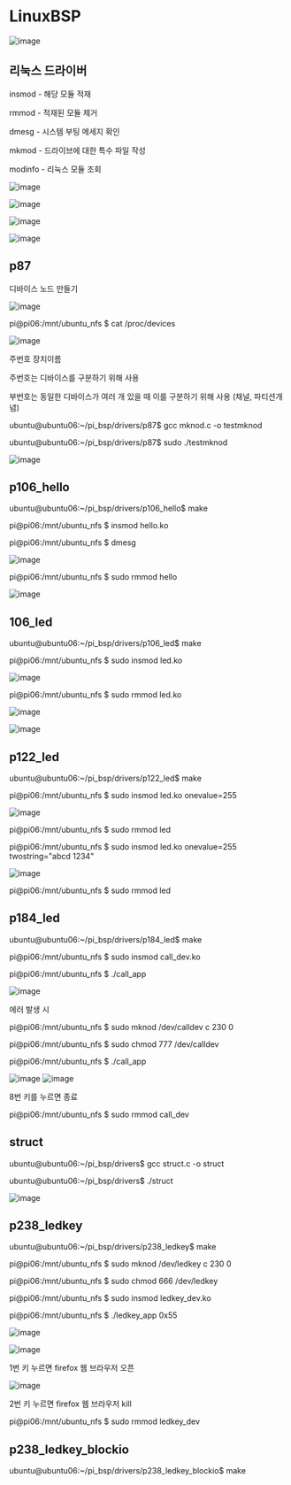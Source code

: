 # LinuxBSP

![image](https://github.com/tina908/LinuxBSP/assets/68736697/a096c230-a6c2-4543-8bb9-16bb36c750d0)


## 리눅스 드라이버

insmod - 해당 모듈 적재

rmmod - 적재된 모듈 제거

dmesg - 시스템 부팅 메세지 확인

mkmod - 드라이브에 대한 특수 파일 작성

modinfo - 리눅스 모듈 조회

![image](https://github.com/tina908/LinuxBSP/assets/68736697/a23e285b-cbfd-4408-828c-b650e72a6c76)

![image](https://github.com/tina908/LinuxBSP/assets/68736697/e4775690-4fda-475b-98f5-05594a3048f4)

![image](https://github.com/tina908/LinuxBSP/assets/68736697/e5806b41-087f-4009-8b38-f4b040363209)

![image](https://github.com/tina908/LinuxBSP/assets/68736697/01897e9f-fc18-4f4c-86c8-c889be447d5c)


## p87

디바이스 노드 만들기

![image](https://github.com/tina908/LinuxBSP/assets/68736697/7def1d10-9ebd-4f05-8d70-a924f2a9da64)


pi@pi06:/mnt/ubuntu_nfs $ cat /proc/devices

![image](https://github.com/tina908/LinuxBSP/assets/68736697/d8302475-739f-46a9-9307-e554b3b8adf4)

주번호 장치이름

주번호는 디바이스를 구분하기 위해 사용

부번호는 동일한 디바이스가 여러 개 있을 때 이를 구분하기 위해 사용 (채널, 파티션개념)

ubuntu@ubuntu06:~/pi_bsp/drivers/p87$ gcc mknod.c -o testmknod

ubuntu@ubuntu06:~/pi_bsp/drivers/p87$ sudo ./testmknod

![image](https://github.com/tina908/LinuxBSP/assets/68736697/e2b2f254-4ac8-4bba-a57c-d216fa60d6d9)


## p106_hello

ubuntu@ubuntu06:~/pi_bsp/drivers/p106_hello$ make

pi@pi06:/mnt/ubuntu_nfs $ insmod hello.ko

pi@pi06:/mnt/ubuntu_nfs $ dmesg

![image](https://github.com/tina908/LinuxBSP/assets/68736697/a3da9ba2-69e9-4296-b874-0ecb49719e80)

pi@pi06:/mnt/ubuntu_nfs $ sudo rmmod hello

![image](https://github.com/tina908/LinuxBSP/assets/68736697/c124a5cd-8eb2-4094-ba8e-bead055a20b8)


## 106_led

ubuntu@ubuntu06:~/pi_bsp/drivers/p106_led$ make

pi@pi06:/mnt/ubuntu_nfs $ sudo insmod led.ko

![image](https://github.com/tina908/LinuxBSP/assets/68736697/0b91e19b-d2ac-4d49-bd3d-8c00fbf4ed25)

pi@pi06:/mnt/ubuntu_nfs $ sudo rmmod led.ko

![image](https://github.com/tina908/LinuxBSP/assets/68736697/65078503-b084-4421-9c2f-61058b6ca3b1)

![image](https://github.com/tina908/LinuxBSP/assets/68736697/9acf0c5e-5172-4963-964b-c062243c393c)


## p122_led

ubuntu@ubuntu06:~/pi_bsp/drivers/p122_led$ make

pi@pi06:/mnt/ubuntu_nfs $ sudo insmod led.ko onevalue=255

![image](https://github.com/tina908/LinuxBSP/assets/68736697/cf47f46e-0c83-418a-a708-05fddac18f3d)

pi@pi06:/mnt/ubuntu_nfs $ sudo rmmod led

pi@pi06:/mnt/ubuntu_nfs $ sudo insmod led.ko onevalue=255 twostring="abcd 1234"

![image](https://github.com/tina908/LinuxBSP/assets/68736697/5ce10170-a216-4837-b834-6c5d8e9d5c70)

pi@pi06:/mnt/ubuntu_nfs $ sudo rmmod led


## p184_led

ubuntu@ubuntu06:~/pi_bsp/drivers/p184_led$ make

pi@pi06:/mnt/ubuntu_nfs $ sudo insmod call_dev.ko

pi@pi06:/mnt/ubuntu_nfs $ ./call_app

![image](https://github.com/tina908/LinuxBSP/assets/68736697/0d8d160a-d363-4bd0-ae4f-c8b07f2adc50)

에러 발생 시

pi@pi06:/mnt/ubuntu_nfs $ sudo mknod /dev/calldev c 230 0

pi@pi06:/mnt/ubuntu_nfs $ sudo chmod 777 /dev/calldev

pi@pi06:/mnt/ubuntu_nfs $ ./call_app

![image](https://github.com/tina908/LinuxBSP/assets/68736697/293b1d36-fb04-4f8a-acbe-73c4830123d8)
![image](https://github.com/tina908/LinuxBSP/assets/68736697/6fd02a82-2558-4595-9cf8-88950c632c4f)

8번 키를 누르면 종료

pi@pi06:/mnt/ubuntu_nfs $ sudo rmmod call_dev


## struct

ubuntu@ubuntu06:~/pi_bsp/drivers$ gcc struct.c -o struct

ubuntu@ubuntu06:~/pi_bsp/drivers$ ./struct

![image](https://github.com/tina908/LinuxBSP/assets/68736697/30917333-6479-4db6-80df-f0599d794d9b)


## p238_ledkey

ubuntu@ubuntu06:~/pi_bsp/drivers/p238_ledkey$ make

pi@pi06:/mnt/ubuntu_nfs $ sudo mknod /dev/ledkey c 230 0

pi@pi06:/mnt/ubuntu_nfs $ sudo chmod 666 /dev/ledkey

pi@pi06:/mnt/ubuntu_nfs $ sudo insmod ledkey_dev.ko

pi@pi06:/mnt/ubuntu_nfs $ ./ledkey_app 0x55

![image](https://github.com/tina908/LinuxBSP/assets/68736697/e48cda21-3b72-4078-96f1-a48d5f647eef)

![image](https://github.com/tina908/LinuxBSP/assets/68736697/639a1527-c55a-4b23-b9a3-62c58dd4b544)

1번 키 누르면 firefox 웹 브라우저 오픈


![image](https://github.com/tina908/LinuxBSP/assets/68736697/bbfb24f8-7b15-421f-a03e-95bfee68b89d)

2번 키 누르면 firefox 웹 브라우저 kill

pi@pi06:/mnt/ubuntu_nfs $ sudo rmmod ledkey_dev


## p238_ledkey_blockio

ubuntu@ubuntu06:~/pi_bsp/drivers/p238_ledkey_blockio$ make










